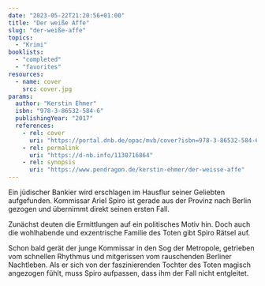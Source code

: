 ```yaml
---
date: "2023-05-22T21:20:56+01:00"
title: "Der weiße Affe"
slug: "der-weiße-affe"
topics:
  - "Krimi"
booklists:
  - "completed"
  - "favorites"
resources:
  - name: cover
    src: cover.jpg
params:
  author: "Kerstin Ehmer"
  isbn: "978-3-86532-584-6"
  publishingYear: "2017"
  references:
    - rel: cover
      uri: "https://portal.dnb.de/opac/mvb/cover?isbn=978-3-86532-584-6"
    - rel: permalink
      uri: "https://d-nb.info/1130716864"
    - rel: synopsis
      uri: "https://www.pendragon.de/kerstin-ehmer/der-weisse-affe"
---
```

Ein jüdischer Bankier wird erschlagen im Hausflur seiner Geliebten aufgefunden. 
Kommissar Ariel Spiro ist gerade aus der Provinz nach Berlin gezogen und 
übernimmt direkt seinen ersten Fall.

Zunächst deuten die Ermittlungen auf ein politisches Motiv hin. Doch auch die 
wohlhabende und exzentrische Familie des Toten gibt Spiro Rätsel auf.

Schon bald gerät der junge Kommissar in den Sog der Metropole, getrieben vom 
schnellen Rhythmus und mitgerissen vom rauschenden Berliner Nachtleben. Als er 
sich von der faszinierenden Tochter des Toten magisch angezogen fühlt, muss 
Spiro aufpassen, dass ihm der Fall nicht entgleitet.